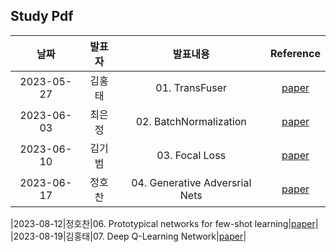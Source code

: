 ## Study Pdf

|**날짜**|**발표자**|**발표내용**|**Reference**|
|:----:|:----:|:----:|:----:|
|2023-05-27|김홍태|01. TransFuser|[paper](https://arxiv.org/abs/2205.15997)|
|2023-06-03|최은정|02. BatchNormalization|[paper](https://arxiv.org/abs/1502.03167)|
|2023-06-10|김기범|03. Focal Loss|[paper](https://arxiv.org/abs/1708.02002)|
|2023-06-17|정호찬|04. Generative Adversrial Nets|[paper](https://arxiv.org/abs/1406.2661)|

|2023-08-12|정호찬|06. Prototypical networks for few-shot learning|[paper](https://arxiv.org/abs/1703.05175)|
|2023-08-19|김홍태|07. Deep Q-Learning Network|[paper](https://arxiv.org/abs/1312.5602)|
